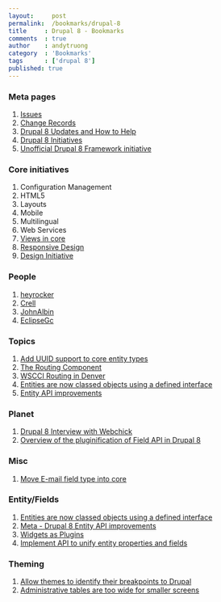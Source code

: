 ```yaml
---
layout:     post
permalink:  /bookmarks/drupal-8
title     : Drupal 8 - Bookmarks
comments  : true
author    : andytruong
category  : 'Bookmarks'
tags      : ['drupal 8']
published: true
---
```


### Meta pages

1. [Issues](http://goo.gl/arbST)
1. [Change Records](http://goo.gl/Lh9mK)
1. [Drupal 8 Updates and How to Help](http://goo.gl/uPg3w)
1. [Drupal 8 Initiatives](http://goo.gl/HdGJ2)
1. [Unofficial Drupal 8 Framework initiative](http://goo.gl/TmnwX)

### Core initiatives

1. Configuration Management
1. HTML5
1. Layouts
1. Mobile
1. Multilingual
1. Web Services
1. [Views in core](http://goo.gl/jTx6g)
1. [Responsive Design](http://drupal.org/node/1701574)
1. [Design Initiative](http://drupal.org/node/1089096)

### People

1. [heyrocker](http://drupal.org/user/128537)
1. [Crell](http://drupal.org/user/26398)
1. [JohnAlbin](http://drupal.org/user/32095)
1. [EclipseGc](http://drupal.org/user/61203)

### Topics

1. [Add UUID support to core entity types](http://drupal.org/node/1637370)
1. [The Routing Component](http://symfony.com/doc/current/components/routing.html)
1. [WSCCI Routing in Denver](http://groups.drupal.org/node/220269)
1. [Entities are now classed objects using a defined interface](http://drupal.org/node/1400186)
1. [Entity API improvements](http://goo.gl/ZJmLq "Issue List")

### Planet

1. [Drupal 8 Interview with Webchick](http://goo.gl/akoyj)
1. [Overview of the pluginification of Field API in Drupal 8](http://goo.gl/hBgCH)

### Misc

1. [Move E-mail field type into core](http://drupal.org/node/1668332)

### Entity/Fields

1. [Entities are now classed objects using a defined interface](http://groups.drupal.org/node/235193)
1. [Meta - Drupal 8 Entity API improvements](http://drupal.org/node/1346204)
1. [Widgets as Plugins](http://drupal.org/node/1785256)
1. [Implement API to unify entity properties and fields](http://drupal.org/node/1696640)

### Theming

1. [Allow themes to identify their breakpoints to Drupal](http://goo.gl/hGJFK "")
1. [Administrative tables are too wide for smaller screens](http://drupal.org/node/1276908 "")
